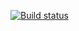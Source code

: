 [![Build status](https://ci.appveyor.com/api/projects/status/8nupkolrutleb6rn/branch/main?svg=true)](https://ci.appveyor.com/project/Malikosss/selenium/branch/main)
